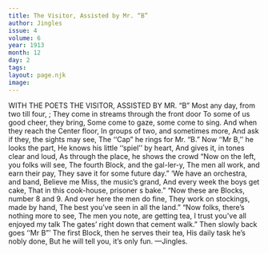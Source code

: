 ```yaml
---
title: The Visitor, Assisted by Mr. “B”
author: Jingles
issue: 4
volume: 6
year: 1913
month: 12
day: 2
tags:
layout: page.njk
image:
---
```

WITH THE POETS   THE VISITOR, ASSISTED BY MR. “B”   Most any day, from two till four, ; They come in streams through the front door To some of us good cheer, they bring, Some come to gaze, some come to sing. And when they reach the Center floor, In groups of two, and sometimes more, And ask if they, the sights may see, The ‘‘Cap” he rings for Mr. “B.” Now ‘‘Mr B,’’ he looks the part, He knows his little ‘‘spiel’’ by heart, And gives it, in tones clear and loud, As through the place, he shows the crowd “Now on the left, you folks will see, The fourth Block, and the gal-ler-y,    The men all work, and earn their pay, They save it for some future day.” ‘We have an orchestra, and band, Believe me Miss, the music’s grand, And every week the boys get cake, That in this cook-house, prisoner s bake.” “Now these are Blocks, number 8 and 9. And over here the men do fine, They work on stockings, made by hand, The best you’ve seen in all the land.” “Now folks, there’s nothing more to see, The men you note, are getting tea, I trust you've all enjoyed my talk The gates’ right down that cement walk.” Then slowly back goes ‘‘Mr B”’ The first Block, then he serves their tea, His daily task he’s nobly done, But he will tell you, it’s only fun. —Jingles. 
